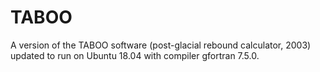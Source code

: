 # TABOO
A version of the TABOO software (post-glacial rebound calculator, 2003) updated to run on Ubuntu 18.04 with compiler gfortran 7.5.0.
